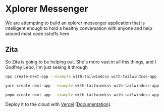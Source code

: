 # Xplorer Messenger

We are attempting to build an xplorer messenger application that is intelligent enough to hold a healthy conversation with anyone and help around most code sstuffs here

## Zita

So Zita is going to be helping out. She's more vast in all this things, and I Godfrey Lebo, I'm just seeing it through

```bash
npx create-next-app --example with-tailwindcss with-tailwindcss-app
```

```bash
yarn create next-app --example with-tailwindcss with-tailwindcss-app
```

```bash
pnpm create next-app --example with-tailwindcss with-tailwindcss-app
```

Deploy it to the cloud with [Vercel](https://vercel.com/new?utm_source=github&utm_medium=readme&utm_campaign=next-example) ([Documentation](https://nextjs.org/docs/deployment)).
